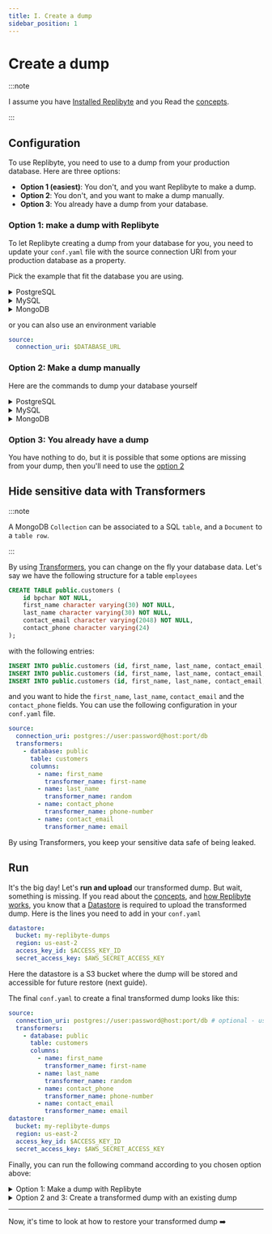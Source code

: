 ```yaml
---
title: I. Create a dump
sidebar_position: 1
---
```


# Create a dump

:::note

I assume you have [Installed Replibyte](/docs/getting-started/installation) and you Read the [concepts](/docs/getting-started/concepts).

:::

## Configuration

To use Replibyte, you need to use to a dump from your production database. Here are three options:

* **Option 1 (easiest)**: You don't, and you want Replibyte to make a dump.
* **Option 2**: You don't, and you want to make a dump manually.
* **Option 3**: You already have a dump from your database.

### Option 1: make a dump with Replibyte

To let Replibyte creating a dump from your database for you, you need to update your `conf.yaml` file with the source connection URI from your production database as a property.

Pick the example that fit the database you are using.

<details>

<summary>PostgreSQL</summary>

```yaml
source:
  connection_uri: postgres://[user]:[password]@[host]:[port]/[database]
```

</details>

<details>

<summary>MySQL</summary>

```yaml
source:
  connection_uri: mysql://[user]:[password]@[host]:[port]/[database]
```

</details>

<details>

<summary>MongoDB</summary>

```yaml
source:
  connection_uri: mongo://[user]:[password]@[host]:[port]/[database]
```

</details>

or you can also use an environment variable

```yaml title="With an environment variable"
source:
  connection_uri: $DATABASE_URL
```

### Option 2: Make a dump manually

Here are the commands to dump your database yourself

<details>

<summary>PostgreSQL</summary>

```yaml
pg_dump --column-inserts --no-owner -h [host] -p [port] -U [username] [database]
```

</details>

<details>

<summary>MySQL</summary>

```yaml
mysqldump -h [host] -P [port] -u [username] -p --add-drop-database --add-drop-table --skip-extended-insert --complete-insert --single-transaction --quick --databases
```

</details>

<details>

<summary>MongoDB</summary>

```yaml
mongodump -h [host] --port [port] --authenticationDatabase [auth_db|default: admin] --db [database] -u [username] -p [password] --archive
```

</details>

### Option 3: You already have a dump

You have nothing to do, but it is possible that some options are missing from your dump, then you'll need to use the [option 2](#option-2-make-a-dump-manually)

## Hide sensitive data with Transformers

:::note

A MongoDB `Collection` can be associated to a SQL `table`, and a `Document` to a `table row`. 

:::

By using [Transformers](/docs/transformers), you can change on the fly your database data. Let's say we have the following structure for a table `employees`

```sql
CREATE TABLE public.customers (
    id bpchar NOT NULL,
    first_name character varying(30) NOT NULL,
    last_name character varying(30) NOT NULL,
    contact_email character varying(2048) NOT NULL,
    contact_phone character varying(24)
);
```

with the following entries:

```sql
INSERT INTO public.customers (id, first_name, last_name, contact_email, contact_phone) VALUES ('ALFKI', 'Maria', 'Anders', 'maria.anders@gmail.com', '030-0074321');
INSERT INTO public.customers (id, first_name, last_name, contact_email, contact_phone) VALUES ('ANATR', 'Ana', 'Trujillo', 'ana@factchecker.com', '(5) 555-4729');
INSERT INTO public.customers (id, first_name, last_name, contact_email, contact_phone) VALUES ('ANTON', 'Antonio', 'Moreno', 'anto.moreno@gmail.com', NULL);
```

and you want to hide the `first_name`, `last_name`, `contact_email` and the `contact_phone` fields. You can use the following configuration in your `conf.yaml` file.

```yaml title="source and transformers in your conf.yaml"
source:
  connection_uri: postgres://user:password@host:port/db
  transformers:
    - database: public
      table: customers
      columns:
        - name: first_name
          transformer_name: first-name
        - name: last_name
          transformer_name: random
        - name: contact_phone
          transformer_name: phone-number
        - name: contact_email
          transformer_name: email
```

By using Transformers, you keep your sensitive data safe of being leaked. 

## Run

It's the big day! Let's **run and upload** our transformed dump. But wait, something is missing. If you read about the [concepts](/docs/getting-started/concepts), and [how Replibyte works](/docs/how-replibyte-works), you know that a [Datastore](/docs/getting-started/concepts#datastore) is required to upload the transformed dump. Here is the lines you need to add in your `conf.yaml`

```yaml title="Add your datastore in your conf.yaml"
datastore:
  bucket: my-replibyte-dumps
  region: us-east-2
  access_key_id: $ACCESS_KEY_ID
  secret_access_key: $AWS_SECRET_ACCESS_KEY
```

Here the datastore is a S3 bucket where the dump will be stored and accessible for future restore (next guide).

The final `conf.yaml` to create a final transformed dump looks like this:

```yaml title="conf.yaml"
source:
  connection_uri: postgres://user:password@host:port/db # optional - use only for option #1
  transformers:
    - database: public
      table: customers
      columns:
        - name: first_name
          transformer_name: first-name
        - name: last_name
          transformer_name: random
        - name: contact_phone
          transformer_name: phone-number
        - name: contact_email
          transformer_name: email
datastore:
  bucket: my-replibyte-dumps
  region: us-east-2
  access_key_id: $ACCESS_KEY_ID
  secret_access_key: $AWS_SECRET_ACCESS_KEY
```

Finally, you can run the following command according to you chosen option above:

<details>

<summary>Option 1: Make a dump with Replibyte</summary>

```shell
replibyte -c conf.yaml dump --create
```

</details>

<details>

<summary>Option 2 and 3: Create a transformed dump with an existing dump</summary>

```shell
cat your_dump.sql | replibyte -c conf.yaml dump --create -i
```

</details>

---
Now, it's time to look at how to restore your transformed dump ➡️
